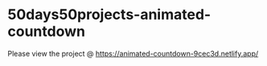 # 50days50projects-animated-countdown

Please view the project @ https://animated-countdown-9cec3d.netlify.app/